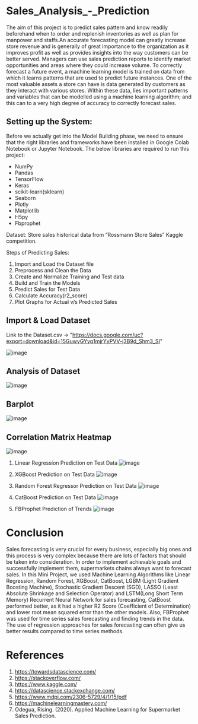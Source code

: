 # Sales_Analysis_-_Prediction

The aim of this project is to predict sales pattern and know readily beforehand when to order and replenish inventories as well as plan for manpower and staffs.An accurate forecasting model can greatly increase store revenue and is generally of great importance to the organization as it improves profit as well as provides insights into the way customers can be better served. Managers can use sales prediction reports to identify market opportunities and areas where they could increase volume. To correctly forecast a future event, a machine learning model is trained on data from which it learns patterns that are used to predict future instances. One of the most valuable assets a store can have is data generated by customers as they interact with various stores. Within these data, lies important patterns and variables that can be modelled using a machine learning algorithm; and this can to a very high degree of accuracy to correctly forecast sales.

## Setting up the System:

Before we actually get into the Model Building phase, we need to ensure that the right libraries and frameworks have been installed in Google Colab Notebook or Jupyter Notebook. The below libraries are required to run this project:
* NumPy
* Pandas
* TensorFlow
* Keras
* scikit-learn(sklearn)
* Seaborn
* Plotly
* Matplotlib
* H5py
* Fbprophet

Dataset: Store sales historical data from “Rossmann Store Sales” Kaggle competition.

Steps of Predicting Sales:

1. Import and Load the Dataset file
2. Preprocess and Clean the Data
3. Create and Normalize Training and Test data
4. Build and Train the Models
5. Predict Sales for Test Data
6. Calculate Accuracy(r2_score)
7. Plot Graphs for Actual v/s Predicted Sales

## Import & Load Dataset

Link to the Dataset.csv -> "https://docs.google.com/uc?export=download&id=15GuwyGYyq1mjrYyPVV-j3B9d_Shm3_SI"

![image](https://user-images.githubusercontent.com/88525549/187131494-fa93cd13-e249-4fa1-8de0-eb4dc42cac60.png)

## Analysis of Dataset

![image](https://user-images.githubusercontent.com/88525549/187131533-e8072c4d-9f75-4604-8e82-0ea1951ec877.png)

## Barplot

![image](https://user-images.githubusercontent.com/88525549/187131670-a3279b67-8cb4-45f9-a42b-5fa42baea931.png)

## Correlation Matrix Heatmap

![image](https://user-images.githubusercontent.com/88525549/187131702-3d305f1c-7ac7-4023-a56d-bb9c4fd32bcc.png)

1. Linear Regression
    Prediction on Test Data
    ![image](https://user-images.githubusercontent.com/88525549/187132278-7f00a69f-3589-4f7d-aac2-0776d2190d11.png)

2. XGBoost
    Prediction on Test Data
    ![image](https://user-images.githubusercontent.com/88525549/187132365-df119e52-fdd8-47dc-af61-3b6f2a3dd898.png)

3. Random Forest Regressor
    Prediction on Test Data
    ![image](https://user-images.githubusercontent.com/88525549/187132492-a0252dd2-7071-457f-a81f-18ef2e762776.png)

4. CatBoost
    Prediction on Test Data
    ![image](https://user-images.githubusercontent.com/88525549/187132622-d9b01caa-df4f-4411-af7a-f89de8dc48b5.png)
    
5. FBProphet
    Prediction of Trends
    ![image](https://user-images.githubusercontent.com/88525549/187132685-2e4ddeec-5371-42a0-81cb-0bd005364d7f.png)

# Conclusion

Sales forecasting is very crucial for every business, especially big ones and this process is very complex because there are lots of factors that should be taken into consideration. In order to implement achievable goals and successfully implement them, supermarkets chains always want to forecast sales. In this Mini Project, we used Machine Learning Algorithms like Linear Regression, Random Forest, XGBoost, CatBoost, LGBM (Light Gradient Boosting Machine), Stochastic Gradient Descent (SGD), LASSO (Least Absolute Shrinkage and Selection Operator) and LSTM(Long Short Term Memory) Recurrent Neural Network for sales forecasting, CatBoost performed better, as it had a higher R2 Score (Coefficient of Determination) and lower root mean squared error than the other models. Also, FBProphet was used for time series sales forecasting and finding trends in the data. The use of regression approaches for sales forecasting can often give us better results compared to time series methods.

# References

1. https://towardsdatascience.com/
2. https://stackoverflow.com/
3. https://www.kaggle.com/
4. https://datascience.stackexchange.com/
5. https://www.mdpi.com/2306-5729/4/1/15/pdf
6. https://machinelearningmastery.com/
7. Odegua, Rising. (2020). Applied Machine Learning for Supermarket Sales Prediction.


